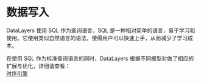 # 数据写入
DataLayers 使用 SQL 作为查询语言，SQL 是一种相对简单的语言，易于学习和使用。它使用类似自然语言的语法，使得用户可以快速上手，从而减少了学习成本。

在使用 SQL 作为标准查询语言的同时，DataLayers 根据不同模型对做了相应的扩展与优化，详细请查看：  
[时序引擎](../sql-reference/table-management-timeseries.md)